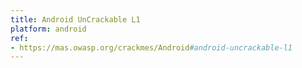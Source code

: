 ```yaml
---
title: Android UnCrackable L1
platform: android
ref:
- https://mas.owasp.org/crackmes/Android#android-uncrackable-l1
---
```


